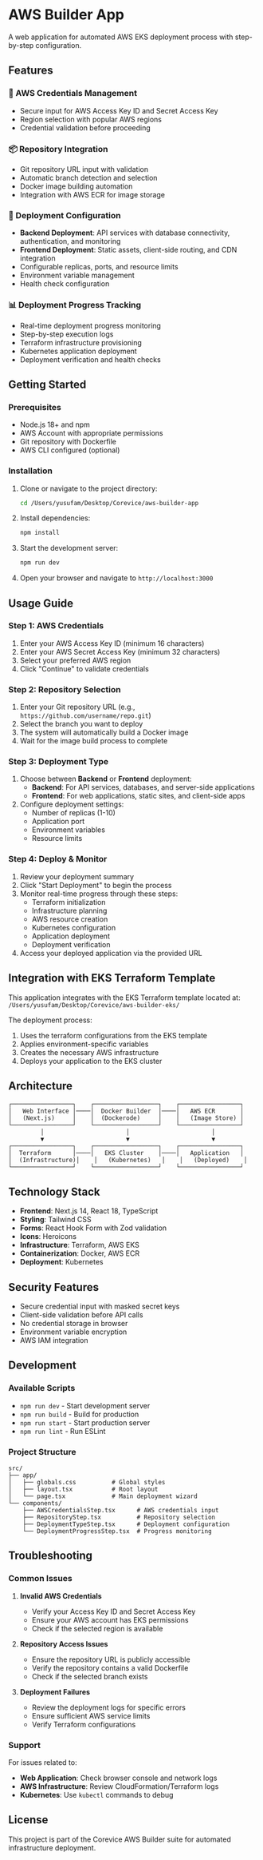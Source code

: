 # AWS Builder App

A web application for automated AWS EKS deployment process with step-by-step configuration.

## Features

### 🔐 AWS Credentials Management
- Secure input for AWS Access Key ID and Secret Access Key
- Region selection with popular AWS regions
- Credential validation before proceeding

### 📦 Repository Integration
- Git repository URL input with validation
- Automatic branch detection and selection
- Docker image building automation
- Integration with AWS ECR for image storage

### 🚀 Deployment Configuration
- **Backend Deployment**: API services with database connectivity, authentication, and monitoring
- **Frontend Deployment**: Static assets, client-side routing, and CDN integration
- Configurable replicas, ports, and resource limits
- Environment variable management
- Health check configuration

### 📊 Deployment Progress Tracking
- Real-time deployment progress monitoring
- Step-by-step execution logs
- Terraform infrastructure provisioning
- Kubernetes application deployment
- Deployment verification and health checks

## Getting Started

### Prerequisites
- Node.js 18+ and npm
- AWS Account with appropriate permissions
- Git repository with Dockerfile
- AWS CLI configured (optional)

### Installation

1. Clone or navigate to the project directory:
   ```bash
   cd /Users/yusufam/Desktop/Corevice/aws-builder-app
   ```

2. Install dependencies:
   ```bash
   npm install
   ```

3. Start the development server:
   ```bash
   npm run dev
   ```

4. Open your browser and navigate to `http://localhost:3000`

## Usage Guide

### Step 1: AWS Credentials
1. Enter your AWS Access Key ID (minimum 16 characters)
2. Enter your AWS Secret Access Key (minimum 32 characters)
3. Select your preferred AWS region
4. Click "Continue" to validate credentials

### Step 2: Repository Selection
1. Enter your Git repository URL (e.g., `https://github.com/username/repo.git`)
2. Select the branch you want to deploy
3. The system will automatically build a Docker image
4. Wait for the image build process to complete

### Step 3: Deployment Type
1. Choose between **Backend** or **Frontend** deployment:
   - **Backend**: For API services, databases, and server-side applications
   - **Frontend**: For web applications, static sites, and client-side apps
2. Configure deployment settings:
   - Number of replicas (1-10)
   - Application port
   - Environment variables
   - Resource limits

### Step 4: Deploy & Monitor
1. Review your deployment summary
2. Click "Start Deployment" to begin the process
3. Monitor real-time progress through these steps:
   - Terraform initialization
   - Infrastructure planning
   - AWS resource creation
   - Kubernetes configuration
   - Application deployment
   - Deployment verification
4. Access your deployed application via the provided URL

## Integration with EKS Terraform Template

This application integrates with the EKS Terraform template located at:
`/Users/yusufam/Desktop/Corevice/aws-builder-eks/`

The deployment process:
1. Uses the terraform configurations from the EKS template
2. Applies environment-specific variables
3. Creates the necessary AWS infrastructure
4. Deploys your application to the EKS cluster

## Architecture

```
┌─────────────────┐    ┌──────────────────┐    ┌─────────────────┐
│   Web Interface │────│  Docker Builder  │────│   AWS ECR       │
│   (Next.js)     │    │  (Dockerode)     │    │   (Image Store) │
└─────────────────┘    └──────────────────┘    └─────────────────┘
         │                       │                       │
         ▼                       ▼                       ▼
┌─────────────────┐    ┌──────────────────┐    ┌─────────────────┐
│  Terraform      │────│   EKS Cluster    │────│   Application   │
│  (Infrastructure)│    │   (Kubernetes)   │    │   (Deployed)    │
└─────────────────┘    └──────────────────┘    └─────────────────┘
```

## Technology Stack

- **Frontend**: Next.js 14, React 18, TypeScript
- **Styling**: Tailwind CSS
- **Forms**: React Hook Form with Zod validation
- **Icons**: Heroicons
- **Infrastructure**: Terraform, AWS EKS
- **Containerization**: Docker, AWS ECR
- **Deployment**: Kubernetes

## Security Features

- Secure credential input with masked secret keys
- Client-side validation before API calls
- No credential storage in browser
- Environment variable encryption
- AWS IAM integration

## Development

### Available Scripts

- `npm run dev` - Start development server
- `npm run build` - Build for production
- `npm run start` - Start production server
- `npm run lint` - Run ESLint

### Project Structure

```
src/
├── app/
│   ├── globals.css          # Global styles
│   ├── layout.tsx           # Root layout
│   └── page.tsx             # Main deployment wizard
└── components/
    ├── AWSCredentialsStep.tsx      # AWS credentials input
    ├── RepositoryStep.tsx          # Repository selection
    ├── DeploymentTypeStep.tsx      # Deployment configuration
    └── DeploymentProgressStep.tsx  # Progress monitoring
```

## Troubleshooting

### Common Issues

1. **Invalid AWS Credentials**
   - Verify your Access Key ID and Secret Access Key
   - Ensure your AWS account has EKS permissions
   - Check if the selected region is available

2. **Repository Access Issues**
   - Ensure the repository URL is publicly accessible
   - Verify the repository contains a valid Dockerfile
   - Check if the selected branch exists

3. **Deployment Failures**
   - Review the deployment logs for specific errors
   - Ensure sufficient AWS service limits
   - Verify Terraform configurations

### Support

For issues related to:
- **Web Application**: Check browser console and network logs
- **AWS Infrastructure**: Review CloudFormation/Terraform logs
- **Kubernetes**: Use `kubectl` commands to debug

## License

This project is part of the Corevice AWS Builder suite for automated infrastructure deployment.